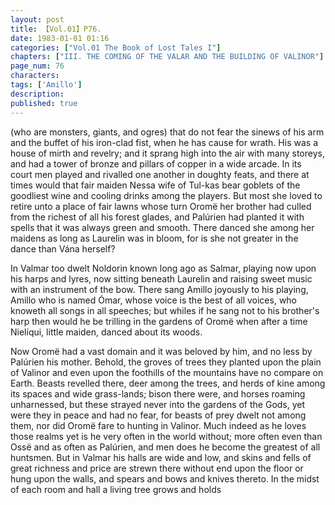 ```yaml
---
layout: post
title: 【Vol.01】P76.
date: 1983-01-01 01:16
categories: ["Vol.01 The Book of Lost Tales I"]
chapters: ["III. THE COMING OF THE VALAR AND THE BUILDING OF VALINOR"]
page_num: 76
characters: 
tags: ['Amillo']
description: 
published: true
---
```


<p style="text-indent: 0;">
(who are monsters, giants, and ogres) that do not fear the sinews of his arm and the buffet of his iron-clad fist, when he has cause for wrath. His was a house of mirth and revelry; and it sprang high into the air with many storeys, and had a tower of bronze and pillars of copper in a wide arcade. In its court men played and rivalled one another in doughty feats, and there at times would that fair maiden Nessa wife of Tul-kas bear goblets of the goodliest wine and cooling drinks among the players. But most she loved to retire unto a place of fair lawns whose turn Oromë her brother had culled from the richest of all his forest glades, and Palúrien had planted it with spells that it was always green and smooth. There danced she among her maidens as long as Laurelin was in bloom, for is she not greater in the dance than Vána herself?
</p>

In Valmar too dwelt Noldorin known long ago as Salmar, playing now upon his harps and lyres, now sitting beneath Laurelin and raising sweet music with an instrument of the bow. There sang Amillo joyously to his playing, Amillo who is named Ómar, whose voice is the best of all voices, who knoweth all songs in all speeches; but whiles if he sang not to his brother's harp then would he be trilling in the gardens of Oromë when after a time Nielíqui, little maiden, danced about its woods.

Now Oromë had a vast domain and it was beloved by him, and no less by Palúrien his mother. Behold, the groves of trees they planted upon the plain of Valinor and even upon the foothills of the mountains have no compare on Earth. Beasts revelled there, deer among the trees, and herds of kine among its spaces and wide grass-lands; bison there were, and horses roaming unharnessed, but these strayed never into the gardens of the Gods, yet were they in peace and had no fear, for beasts of prey dwelt not among them, nor did Oromë fare to hunting in Valinor. Much indeed as he loves those realms yet is he very often in the world without; more often even than Ossë and as often as Palúrien, and men does he become the greatest of all huntsmen. But in Valmar his halls are wide and low, and skins and fells of great richness and price are strewn there without end upon the floor or hung upon the walls, and spears and bows and knives thereto. In the midst of each room and hall a living tree grows and holds

